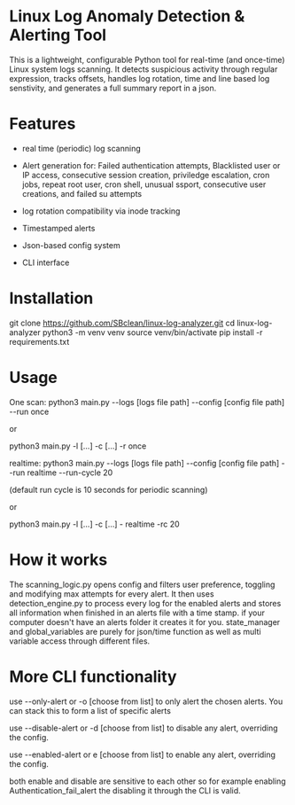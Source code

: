 # Linux Log Anomaly Detection & Alerting Tool

This is a lightweight, configurable Python tool for real-time (and once-time) Linux system logs scanning. 
It detects suspicious activity through regular expression, tracks offsets, handles log rotation, 
time and line based log senstivity, and generates a full summary report in a json.

# Features

- real time (periodic) log scanning 
- Alert generation for:
Failed authentication attempts, Blacklisted user or IP access, consecutive session creation, priviledge escalation, cron jobs, repeat root user, cron shell, unusual ssport, consecutive user creations, and failed su attempts

- log rotation compatibility via inode tracking
- Timestamped alerts
- Json-based config system
- CLI interface

# Installation
git clone https://github.com/SBclean/linux-log-analyzer.git
cd linux-log-analyzer
python3 -m venv venv
source venv/bin/activate
pip install -r requirements.txt

# Usage

One scan:
python3 main.py --logs [logs file path] --config [config file path] --run once

or

python3 main.py -l [...] -c [...] -r once

realtime:
python3 main.py --logs [logs file path] --config [config file path] --run realtime --run-cycle 20 

(default run cycle is 10 seconds for periodic scanning)

or

python3 main.py -l [...] -c [...] - realtime -rc 20

# How it works
The scanning_logic.py opens config and filters user preference, toggling and modifying max attempts for every alert. It then uses detection_engine.py to process every log for the enabled alerts and stores all information when finished in an alerts file with a time stamp. if your computer doesn't have an alerts folder it creates it for you. state_manager and global_variables are purely for json/time function as well as multi variable access through different files.

# More CLI functionality

use --only-alert or -o [choose from list] to only alert the chosen alerts. You can stack this to form a list of specific alerts

use --disable-alert or -d [choose from list] to disable any alert, overriding the config.

use --enabled-alert or e [choose from list] to enable any alert, overriding the config.

both enable and disable are sensitive to each other so for example enabling Authentication_fail_alert the disabling it through the CLI is valid.

